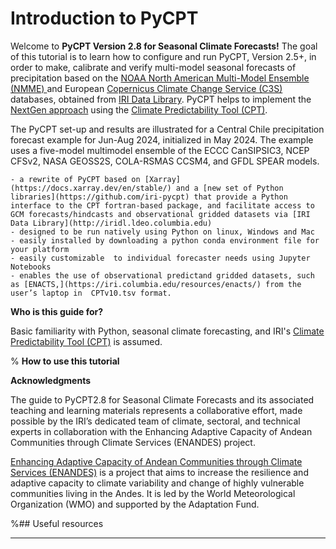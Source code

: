 # Introduction to PyCPT

<!-- 
```{image} img/intro.png
:alt: fishy
:class: bg-primary
:width: 800px
:align: left
```
 -->

Welcome to __PyCPT Version 2.8 for Seasonal Climate Forecasts!__ The goal of this tutorial is to learn how to
 configure and run PyCPT, Version 2.5+, in order to make, calibrate and verify
multi-model seasonal forecasts of precipitation based on the [NOAA North American Multi-Model Ensemble (NMME) ](https://www.cpc.ncep.noaa.gov/products/NMME/)
 and European [Copernicus Climate Change Service (C3S) ](https://climate.copernicus.eu) databases, obtained from [IRI Data Library](http://iridl.ldeo.columbia.edu). PyCPT helps to implement the [NextGen approach](nextgen-section-label) using the [Climate Predictability Tool (CPT)](cpt-section-label).

 
The PyCPT set-up and results are illustrated for a Central Chile precipitation forecast example for Jun-Aug 2024, initialized in May 2024. The example uses a five-model multimodel ensemble of the ECCC CanSIPSIC3, NCEP CFSv2, NASA GEOSS2S, COLA-RSMAS CCSM4, and GFDL SPEAR models.

```{admonition} PyCPT 2.8 is:
- a rewrite of PyCPT based on [Xarray](https://docs.xarray.dev/en/stable/) and a [new set of Python libraries](https://github.com/iri-pycpt) that provide a Python interface to the CPT fortran-based package, and facilitate access to GCM forecasts/hindcasts and observational gridded datasets via [IRI Data Library](http://iridl.ldeo.columbia.edu)
- designed to be run natively using Python on linux, Windows and Mac 
- easily installed by downloading a python conda environment file for your platform
- easily customizable  to individual forecaster needs using Jupyter Notebooks
- enables the use of observational predictand gridded datasets, such as [ENACTS,](https://iri.columbia.edu/resources/enacts/) from the user’s laptop in  CPTv10.tsv format. 
```

 __Who is this guide for?__
 
Basic familiarity with Python, seasonal climate forecasting, and IRI's [Climate Predictability Tool (CPT)](http://iri.columbia.edu/tools/) is assumed.

% __How to use this tutorial__

__Acknowledgments__

The guide to PyCPT2.8 for Seasonal Climate Forecasts and its associated teaching and learning materials represents a collaborative effort, made possible by the IRI’s dedicated team of climate, sectoral, and technical experts in collaboration with the Enhancing Adaptive Capacity of Andean Communities through Climate Services (ENANDES) project.

[Enhancing Adaptive Capacity of Andean Communities through Climate Services (ENANDES)](https://wmo.int/projects/enhancing-adaptive-capacity-of-andean-communities-through-climate-services-enandes) is a project that aims to increase the resilience and adaptive capacity to climate variability and change of highly vulnerable communities living in the Andes. It is led by the World Meteorological Organization (WMO) and supported by the Adaptation Fund.

%## Useful resources

---